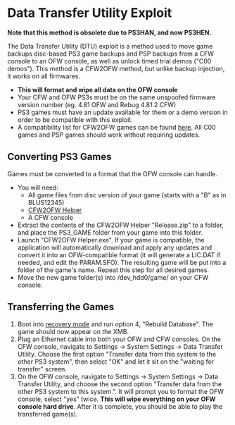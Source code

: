 # Data Transfer Utility Exploit

**Note that this method is obsolete due to PS3HAN, and now PS3HEN.**

The Data Transfer Utility \(DTU\) exploit is a method used to move game backups disc-based PS3 game backups and PSP backups from a CFW console to an OFW console, as well as unlock timed trial demos \("C00 demos"\). This method is a CFW2OFW method, but unlike backup injection, it works on all firmwares.

* **This will format and wipe all data on the OFW console**
* Your CFW and OFW PS3s must be on the same unspoofed firmware version number \(eg. 4.81 OFW and Rebug 4.81.2 CFW\)
* PS3 games must have an update available for them or a demo version in order to be compatible with this exploit.
* A compatibility list for CFW2OFW games can be found [here](http://www.psdevwiki.com/ps3/CFW2OFW_Compatibility_List). All C00 games and PSP games should work without requiring updates.

## Converting PS3 Games

Games must be converted to a format that the OFW console can handle.

* You will need:
  * All game files from disc version of your game \(starts with a "B" as in BLUS12345\)
  * [CFW2OFW Helper](https://github.com/friendlyanon/CFW2OFW-Helper/releases)
  * A CFW console
* Extract the contents of the CFW2OFW Helper "Release.zip" to a folder, and place the PS3\_GAME folder from your game into this folder.
* Launch "CFW2OFW Helper.exe". If your game is compatible, the application will automatically download and apply any updates and convert it into an OFW-compatible format \(it will generate a LIC.DAT if needed, and edit the PARAM.SFO\). The resulting game will be put into a folder of the game's name. Repeat this step for all desired games.
* Move the new game folder\(s\) into /dev\_hdd0/game/ on your CFW console.

## Transferring the Games

1. Boot into [recovery mode](https://www.reddit.com/r/ps3homebrew/wiki/recovery) and run option 4, "Rebuild Database". The game should now appear on the XMB.
2. Plug an Ethernet cable into both your OFW and CFW consoles. On the CFW console, navigate to Settings → System Settings → Data Transfer Utility. Choose the first option "Transfer data from this system to the other PS3 system", then select "OK" and let it sit on the "waiting for transfer" screen.
3. On the OFW console, navigate to Settings → System Settings → Data Transfer Utility, and choose the second option "Transfer data from the other PS3 system to this system.". It will prompt you to format the OFW console, select "yes" twice. **This will wipe everything on your OFW console hard drive**. After it is complete, you should be able to play the transferred game\(s\).


